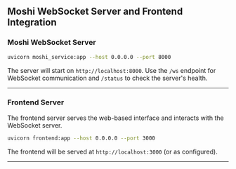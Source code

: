 ## Moshi WebSocket Server and Frontend Integration


### Moshi WebSocket Server

```bash
uvicorn moshi_service:app --host 0.0.0.0 --port 8000
```

The server will start on `http://localhost:8000`. Use the `/ws` endpoint for WebSocket communication and `/status` to check the server's health.

---

### Frontend Server

The frontend server serves the web-based interface and interacts with the WebSocket server.

```bash
uvicorn frontend:app --host 0.0.0.0 --port 3000
```

The frontend will be served at `http://localhost:3000` (or as configured).

---

